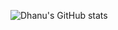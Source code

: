 ![Dhanu's GitHub stats](https://github-readme-stats.vercel.app/api?username=Dhanu_08&hide=contribs,prs)
